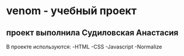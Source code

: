 # venom - учебный проект 
## проект выполнила Судиловская Анастасия
В проекте используются: 
-HTML
-CSS
-Javascript
-Normalize
